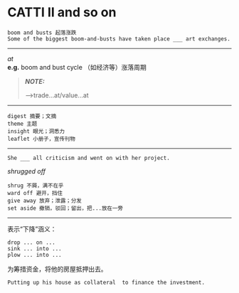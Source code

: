 # CATTI Ⅱ and so on
    boom and busts 起落涨跌    
    Some of the biggest boom-and-busts have taken place ___ art exchanges.
   ---
   $at$ <br> **e.g.**
   boom and bust cycle （如经济等）涨落周期
   > **_NOTE:_**
   ><!--> -->trade...at/value...at
   >    
   ---
   
    digest 摘要；文摘
    theme 主题
    insight 眼光；洞悉力
    leaflet 小册子，宣传刊物
    
   ---
    
    She ___ all criticism and went on with her project.
   $shrugged$ $off$
   
    shrug 不屑，满不在乎
    ward off 避开，挡住
    give away 放弃；泄露；分发
    set aside 撤销，驳回；留出，把...放在一旁
   ---
   表示“下降”涵义：
   
    drop ... on ...
    sink ... into ...
    plow ... into ...
   
   为筹措资金，将他的房屋抵押出去。
   
    Putting up his house as collateral  to finance the investment.
